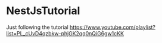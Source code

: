 # NestJsTutorial

Just following the tutorial https://www.youtube.com/playlist?list=PL_cUvD4qzbkw-phjGK2qq0nQiG6gw1cKK
